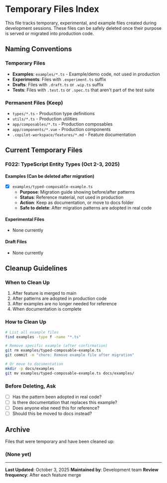 # Temporary Files Index

This file tracks temporary, experimental, and example files created during development sessions. These files can be safely deleted once their purpose is served or migrated into production code.

## Naming Conventions

### Temporary Files
- **Examples**: `examples/*.ts` - Example/demo code, not used in production
- **Experiments**: Files with `.experiment.ts` suffix
- **Drafts**: Files with `.draft.ts` or `.wip.ts` suffix
- **Tests**: Files with `.test.ts` or `.spec.ts` that aren't part of the test suite

### Permanent Files (Keep)
- `types/*.ts` - Production type definitions
- `utils/*.ts` - Production utilities
- `app/composables/*.ts` - Production composables
- `app/components/*.vue` - Production components
- `.copilot-workspace/features/*.md` - Feature documentation

## Current Temporary Files

### F022: TypeScript Entity Types (Oct 2-3, 2025)

#### Examples (Can be deleted after migration)
- [x] `examples/typed-composable-example.ts`
  - **Purpose**: Migration guide showing before/after patterns
  - **Status**: Reference material, not used in production
  - **Action**: Keep as documentation, or move to docs folder
  - **Safe to delete**: After migration patterns are adopted in real code

#### Experimental Files
- None currently

#### Draft Files
- None currently

## Cleanup Guidelines

### When to Clean Up
1. After feature is merged to main
2. After patterns are adopted in production code
3. After examples are no longer needed for reference
4. When documentation is complete

### How to Clean Up
```bash
# List all example files
find examples -type f -name "*.ts"

# Remove specific example (after confirmation)
git rm examples/typed-composable-example.ts
git commit -m "chore: Remove example file after migration"

# Or move to documentation
mkdir -p docs/examples
git mv examples/typed-composable-example.ts docs/examples/
```

### Before Deleting, Ask
- [ ] Has the pattern been adopted in real code?
- [ ] Is there documentation that replaces this example?
- [ ] Does anyone else need this for reference?
- [ ] Should this be moved to docs instead?

## Archive

Files that were temporary and have been cleaned up:

### (None yet)

---

**Last Updated**: October 3, 2025
**Maintained by**: Development team
**Review frequency**: After each feature merge
